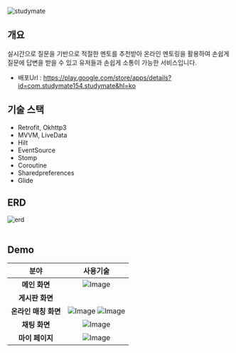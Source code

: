 ![studymate](https://github.com/user-attachments/assets/48c21a98-1963-40a3-a747-b363a609fc5b)


## 개요
실시간으로 질문을 기반으로 적절한 멘토를 추천받아 온라인 멘토링을 활용하여 손쉽게 질문에 답변을 받을 수 있고 유저들과 손쉽게 소통이 가능한 서비스입니다.
+ 배포Url : https://play.google.com/store/apps/details?id=com.studymate154.studymate&hl=ko


## 기술 스택
- Retrofit, Okhttp3
- MVVM, LiveData
- Hilt
- EventSource  
- Stomp  
- Coroutine
- Sharedpreferences
- Glide

## ERD
![erd](https://github.com/user-attachments/assets/42424b81-8793-4490-a6ef-b13c3af95286)
<br><br>
## Demo
| 분야| 사용기술  |
|:----:|:------:|
| **메인 화면**| ![Image](https://github.com/user-attachments/assets/ac8aec4a-dc28-4c8d-91ff-498b7d727b92) |
| **게시판 화면**  |   |
| **온라인 매칭 화면**  |  ![Image](https://github.com/user-attachments/assets/40088a26-ed86-4f32-84ae-6b04d5525dc9) ![Image](https://github.com/user-attachments/assets/035c9180-d390-428b-9067-55ef43407d39)|
| **채팅 화면**  | ![Image](https://github.com/user-attachments/assets/aa7934d4-55ff-4960-92df-5a6347316ec2) |
| **마이 페이지**| ![Image](https://github.com/user-attachments/assets/ae61879d-adff-4e6d-a9e0-e9b41c98c468) |
